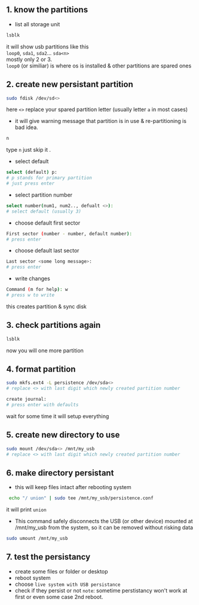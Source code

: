 ## 1. know the partitions  
- list all storage unit  
```bash
lsblk
```  
it will show usb partitions like this  
`loop0`, `sda1`, `sda2`... `sda<n>`  
mostly only 2 or 3.  
`loop0` (or similiar) is where os is installed & other partitions are spared ones  

## 2. create new persistant partition  
```bash
sudo fdisk /dev/sd<>
```  
here  `<>` replace your spared partition letter (usually letter `a` in most cases)  
- it will give warning message that partition is in use & re-partitioning is bad idea.
```bash
n
```  
type `n` just skip it . 
- select default  

```bash
select (default) p:
# p stands for primary partition
# just press enter
```  
- select partition number  
```bash
select number(num1, num2.., defualt <>):
# select default (usually 3)
```  
- choose default first sector 
```bash
First sector (number - number, default number): 
# press enter
```  
- choose default last sector 
```bash
Last sector <some long message>: 
# press enter
```  
- write changes  
```bash
Command (m for help): w
# press w to write
```  
this creates partition & sync disk  

## 3. check partitions again  
```bash
lsblk
```  
now you will one more partition  

## 4. format partition  
```bash
sudo mkfs.ext4 -L persistence /dev/sda<>
# replace <> with last digit which newly created partition number
```  
```bash
create journal:
# press enter with defaults
```  
wait for some time it will setup everything  

## 5. create new directory to use  
```bash
sudo mount /dev/sda<> /mnt/my_usb
# replace <> with last digit which newly created partition number
```  

## 6. make directory persistant  
- this will keep files intact after rebooting system  
```bash
 echo "/ union" | sudo tee /mnt/my_usb/persistence.conf
```  
it will print `union`  
-  This command safely disconnects the USB (or other device) mounted at /mnt/my_usb from the system, so it can be removed without risking data
```bash
sudo umount /mnt/my_usb
```  

## 7. test the persistancy  
- create some files or folder or desktop
- reboot system
- choose `live system with USB persistance`  
- check if they persist or not
`note`: sometime perstistancy won't work at first or even some case 2nd reboot.  
